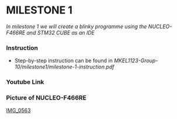 # MILESTONE 1
_In milestone 1 we will create a blinky programme using the NUCLEO-F466RE and STM32 CUBE as an IDE_

### Instruction
- Step-by-step instruction can be found in _MKEL1123-Group-10/milestone1/milestone-1-instruction.pdf_

### Youtube Link

### Picture of NUCLEO-F466RE   
[IMG_0563](https://user-images.githubusercontent.com/104577236/165788481-b6fb090e-f6b1-42b1-8a2a-640896d0f7ab.jpg)



